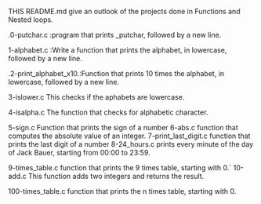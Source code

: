 THIS README.md give an outlook of the projects done in Functions and  Nested loops.


.0-putchar.c		:program that prints _putchar, followed by a new line.

1-alphabet.c		:Write a function that prints the alphabet, in lowercase, followed by a new line.

.2-print_alphabet_x10.:Function that prints 10 times the alphabet, in lowercase, followed by a new line.

3-islower.c 	This checks if the aphabets are lowercase.


4-isalpha.c    The function that checks for alphabetic character.

5-sign.c	Function that prints the sign of a number
6-abs.c		 function that computes the absolute value of an integer.
7-print_last_digit.c function that prints the last digit of a number
8-24_hours.c prints every minute of the day of Jack Bauer, starting from 00:00 to 23:59.

9-times_table.c    function that prints the 9 times table, starting with 0.`
10-add.c           This function adds two integers and returns the result.

100-times_table.c  function that prints the n times table, starting with 0.


